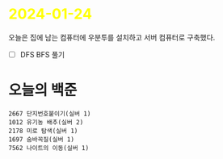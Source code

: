 # <span style="color:yellow">2024-01-24</span>

오늘은 집에 남는 컴퓨터에 우분투를 설치하고 서버 컴퓨터로 구축했다.

- [ ] DFS BFS 풀기

# 오늘의 백준
```
2667 단지번호붙이기(실버 1)
1012 유기농 배추(실버 2)
2178 미로 탐색(실버 1)
1697 숨바꼭질(실버 1)
7562 나이트의 이동(실버 1)
```

